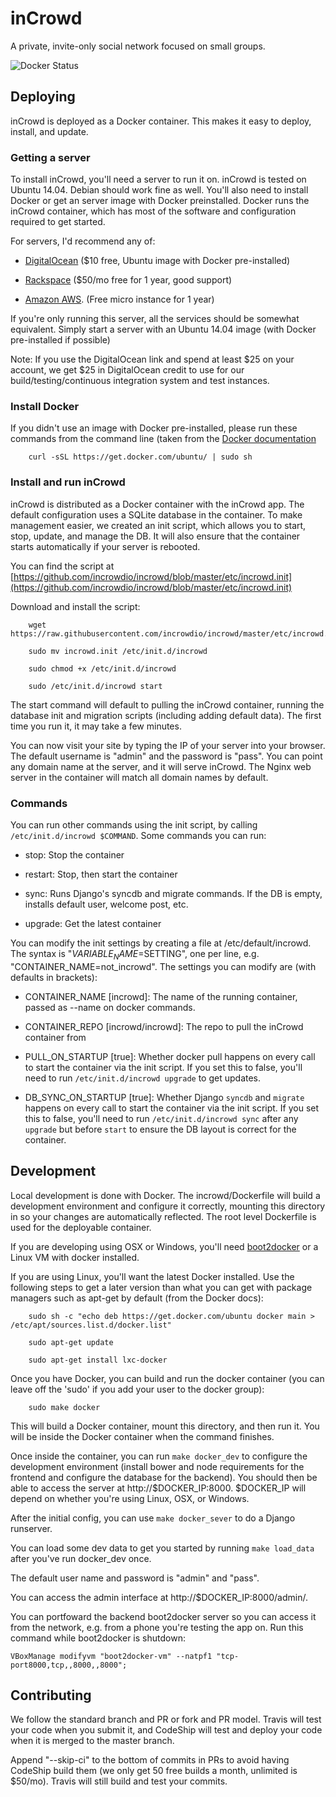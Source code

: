 
inCrowd 
=======

A private, invite-only social network focused on small groups.

![Docker Status](http://dockeri.co/image/incrowd/incrowd)

Deploying
---------

inCrowd is deployed as a Docker container. This makes it easy to deploy,
install, and update. 


### Getting a server

To install inCrowd, you'll need a server to run it on. inCrowd is tested on 
Ubuntu 14.04. Debian should work fine as well. You'll also need to install 
Docker or get an server image with Docker preinstalled. Docker 
runs the inCrowd container, which has most of the software and configuration
required to get started. 

For servers, I'd recommend any of:

* [DigitalOcean](https://www.digitalocean.com/?refcode=d9f2ebea8b83) ($10 free, 
  Ubuntu image with Docker pre-installed) 

* [Rackspace](https://developer.rackspace.com/signup/) ($50/mo free for 1 
  year, good support)

* [Amazon AWS](http://aws.amazon.com/free/). (Free micro instance for 1 year)

If you're only running this server, all the services should be somewhat
equivalent. Simply start a server with an Ubuntu 14.04 image (with Docker
pre-installed if possible)

Note: If you use the DigitalOcean link and spend at least $25 on your account,
we get $25 in DigitalOcean credit to use for our build/testing/continuous
integration system and test instances.


### Install Docker

If you didn't use an image with Docker pre-installed, please run these commands
from the command line (taken from the [Docker documentation](https://docs.docker.com/installation/ubuntulinux/)

        curl -sSL https://get.docker.com/ubuntu/ | sudo sh

### Install and run inCrowd

inCrowd is distributed as a Docker container with the inCrowd app. The default configuration
uses a SQLite database in the container. To make management easier, we 
created an init script, which allows you to start, stop, update, and manage 
the DB. It will also ensure that the container starts automatically if your
server is rebooted. 

You can find the script at [https://github.com/incrowdio/incrowd/blob/master/etc/incrowd.init](https://github.com/incrowdio/incrowd/blob/master/etc/incrowd.init)

Download and install the script:

        wget https://raw.githubusercontent.com/incrowdio/incrowd/master/etc/incrowd.init
        
        sudo mv incrowd.init /etc/init.d/incrowd
         
        sudo chmod +x /etc/init.d/incrowd
        
        sudo /etc/init.d/incrowd start

The start command will default to pulling the inCrowd container, running the
database init and migration scripts (including adding default data). The first
time you run it, it may take a few minutes.

You can now visit your site by typing the IP of your server into your browser. 
The default username is "admin" and the password is "pass". You can point any 
domain name at the server, and it will serve inCrowd. The Nginx web server in 
the container will match all domain names by default. 

### Commands

You can run other commands using the init script, by calling 
`/etc/init.d/incrowd $COMMAND`. Some commands you can run:

* stop: Stop the container

* restart: Stop, then start the container

* sync: Runs Django's syncdb and migrate commands. If the DB is empty, installs
        default user, welcome post, etc.
        
* upgrade: Get the latest container

You can modify the init settings by creating a file at /etc/default/incrowd.
The syntax is "$VARIABLE_NAME=$SETTING", one per line, e.g. 
"CONTAINER_NAME=not_incrowd". The settings you can modify are (with defaults in 
brackets):

* CONTAINER_NAME [incrowd]: The name of the running container, passed as 
  --name on docker commands.
  
* CONTAINER_REPO [incrowd/incrowd]: The repo to pull the inCrowd container from

* PULL_ON_STARTUP [true]: Whether docker pull happens on every call to start 
  the container via the init script. If you set this to false, you'll need to 
  run `/etc/init.d/incrowd upgrade` to get updates.

* DB_SYNC_ON_STARTUP [true]:  Whether Django `syncdb` and `migrate` happens on 
  every call to start the container via the init script. If you set this to 
  false, you'll need to  run `/etc/init.d/incrowd sync` after any `upgrade`
  but before `start` to ensure the DB layout is correct for the container.

Development
--------------------

Local development is done with Docker. The incrowd/Dockerfile will build a 
development environment and configure it correctly, mounting this directory
in so your changes are automatically reflected. The root level Dockerfile is
used for the deployable container.

If you are developing using OSX or Windows, you'll need [boot2docker](http://boot2docker.io/) 
or a Linux VM with docker installed.

If you are using Linux, you'll want the latest Docker installed. Use the 
following steps to get a later version than what you can get with package 
managers such as apt-get by default (from the Docker docs):

        sudo sh -c "echo deb https://get.docker.com/ubuntu docker main > /etc/apt/sources.list.d/docker.list"
        
        sudo apt-get update
        
        sudo apt-get install lxc-docker

Once you have Docker, you can build and run the docker container (you can
leave off the 'sudo' if you add your user to the docker group):

        sudo make docker

This will build a Docker container, mount this directory, and then run it. You
will be inside the Docker container when the command finishes. 

Once inside the container, you can run `make docker_dev` to configure the development
environment (install bower and node requirements for the frontend and configure
the database for the backend). You should then be able to access the server
at http://$DOCKER_IP:8000. $DOCKER_IP will depend on whether you're using
Linux, OSX, or Windows.

After the initial config, you can use `make docker_sever` to do a Django
runserver.

You can load some dev data to get you started by running `make load_data` 
after you've run docker_dev once. 

The default user name and password is "admin" and "pass".

You can access the admin interface at http://$DOCKER_IP:8000/admin/.

You can portfoward the backend boot2docker server so you can access it from the network,
e.g. from a phone you're testing the app on. Run this command while boot2docker
is shutdown: 
    
    VBoxManage modifyvm "boot2docker-vm" --natpf1 "tcp-port8000,tcp,,8000,,8000";

Contributing
------------
We follow the standard branch and PR or fork and PR model. Travis will test your code when you submit it, and CodeShip will test and deploy your code when it is merged to the master branch.

Append "--skip-ci" to the bottom of commits in PRs to avoid having CodeShip build them (we only get 50 free builds a month, unlimited is $50/mo). Travis will still build and test your commits.
